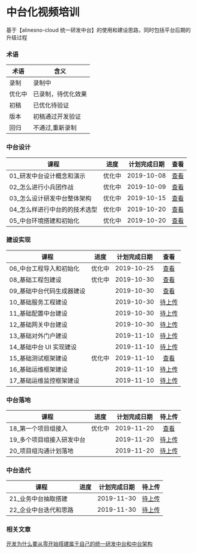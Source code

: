 # 中台化视频培训

基于【alinesno-cloud 统一研发中台】的使用和建设思路，同时包括平台后期的升级过程

### 术语

| 术语   | 含义               |
| ------ | ------------------ |
| 录制   | 录制中             |
| 优化中 | 已录制，待优化效果 |
| 初稿   | 已优化待验证       |
| 版本   | 初稿通过开发验证   |
| 回归   | 不通过,重新录制    |

### 中台设计

| 课程                           |  进度  | 计划完成日期 |                                       查看                                       |
| ------------------------------ | :----: | :----------: | :------------------------------------------------------------------------------: |
| 01\_研发中台设计概念和演示     | 优化中 |  2019-10-08  | <a href="https://www.bilibili.com/video/av74794781/?p=1" target="blank">查看</a> |
| 02\_怎么进行小兵团作战         | 优化中 |  2019-10-09  | <a href="https://www.bilibili.com/video/av74794781/?p=2" target="blank">查看</a> |
| 03\_怎么设计研发中台整体架构   | 优化中 |  2019-10-15  | <a href="https://www.bilibili.com/video/av74794781/?p=3" target="blank">查看</a> |
| 04\_怎么样进行中台的的技术选型 | 优化中 |  2019-10-20  | <a href="https://www.bilibili.com/video/av74794781/?p=4" target="blank">查看</a> |
| 05\_中台环境搭建和初始化       | 优化中 |  2019-10-20  | <a href="https://www.bilibili.com/video/av74794781/?p=5" target="blank">查看</a> |

### 建设实现

| 课程                       |  进度  | 计划完成日期 |                                        查看                                         |
| -------------------------- | :----: | :----------: | :---------------------------------------------------------------------------------: |
| 06\_中台工程导入和初始化   | 优化中 |  2019-10-25  |  <a href="https://www.bilibili.com/video/av74794781/?p=6" target="blank">查看</a>   |
| 08\_基础工程包建设         | 优化中 |  2019-10-30  |  <a href="https://www.bilibili.com/video/av74794781/?p=7" target="blank">查看</a>   |
| 09\_基础中台代码生成器建设 |        |  2019-10-30  |  <a href="https://www.bilibili.com/video/av74794781/?p=8" target="blank">查看</a>   |
| 10\_基础服务工程建设       |        |  2019-10-30  | <a href="https://www.bilibili.com/video/av74794781/?p=9" target="blank">待上传</a>  |
| 11\_基础配置中台建设       |        |  2019-10-30  | <a href="https://www.bilibili.com/video/av74794781/?p=10" target="blank">待上传</a> |
| 12\_基础网关中台建设       |        |  2019-10-30  | <a href="https://www.bilibili.com/video/av74794781/?p=11" target="blank">待上传</a> |
| 13\_基础对外门户建设       |        |  2019-11-10  | <a href="https://www.bilibili.com/video/av74794781/?p=12" target="blank">待上传</a> |
| 14\_基础中台 UI 实现建设   |        |  2019-11-10  | <a href="https://www.bilibili.com/video/av74794781/?p=13" target="blank">待上传</a> |
| 15\_基础测试框架建设       | 优化中 |  2019-11-10  |  <a href="https://www.bilibili.com/video/av74794781/?p=9" target="blank">查看</a>   |
| 16\_基础运维框架建设       |        |  2019-11-10  | <a href="https://www.bilibili.com/video/av74794781/?p=15" target="blank">待上传</a> |
| 17\_基础运维监控框架建设   |        |  2019-11-10  | <a href="https://www.bilibili.com/video/av74794781/?p=16" target="blank">待上传</a> |

### 中台落地

| 课程                       |  进度  | 计划完成日期 |                                       待上传                                        |
| -------------------------- | :----: | :----------: | :---------------------------------------------------------------------------------: |
| 18\_第一个项目组接入       | 优化中 |  2019-11-20  |  <a href="https://www.bilibili.com/video/av74794781/?p=10" target="blank">查看</a>  |
| 19\_多个项目组接入研发中台 |        |  2019-11-20  | <a href="https://www.bilibili.com/video/av74794781/?p=18" target="blank">待上传</a> |
| 20\_项目组沟通计划落地     |        |  2019-11-20  | <a href="https://www.bilibili.com/video/av74794781/?p=19" target="blank">待上传</a> |

### 中台迭代

| 课程                   | 进度 | 计划完成日期 |                                       待上传                                        |
| ---------------------- | :--: | :----------: | :---------------------------------------------------------------------------------: |
| 21\_业务中台抽取搭建   |      |  2019-11-30  | <a href="https://www.bilibili.com/video/av74794781/?p=20" target="blank">待上传</a> |
| 22\_企业中台迭代和思路 |      |  2019-11-30  | <a href="https://www.bilibili.com/video/av74794781/?p=21" target="blank">待上传</a> |

### 相关文章

[开发为什么要从零开始搭建属于自己的统一研发中台和中台架构](https://zhuanlan.zhihu.com/p/70488590)
